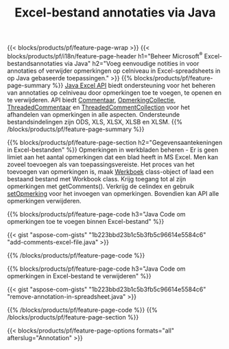 ﻿---
title: Excel-bestand annotaties via Java
url: /nl/java/annotation/
description: Gegevensannotatie van Excel- en OpenOffice-spreadsheets toevoegen of verwijderen met Java-bibliotheek.
---
{{< blocks/products/pf/feature-page-wrap >}}
{{< blocks/products/pf/i18n/feature-page-header h1="Beheer Microsoft<sup>&reg;</sup> Excel-bestandsannotaties via Java" h2="Voeg eenvoudige notities in voor annotaties of verwijder opmerkingen op celniveau in Excel-spreadsheets in op Java gebaseerde toepassingen." >}}
{{% blocks/products/pf/feature-page-summary %}}
[Java Excel API](/cells/java/) biedt ondersteuning voor het beheren van annotaties op celniveau door opmerkingen toe te voegen, te openen en te verwijderen. API biedt [Commentaar](https://reference.aspose.com/cells/java/com.aspose.cells/Comment), [OpmerkingCollectie](https://reference.aspose.com/cells/java/com.aspose.cells/CommentCollection), [ThreadedCommentaar](https://reference.aspose.com/cells/java/com.aspose.cells/ThreadedComment) en [ThreadedCommentCollection](https://reference.aspose.com/cells/java/com.aspose.cells/ThreadedCommentCollection) voor het afhandelen van opmerkingen in alle aspecten.
Ondersteunde bestandsindelingen zijn ODS, XLS, XLSX, XLSB en XLSM.
{{% /blocks/products/pf/feature-page-summary %}}

{{% blocks/products/pf/feature-page-section h2="Gegevensaantekeningen in Excel-bestanden" %}}
Opmerkingen in werkbladen beheren - Er is geen limiet aan het aantal opmerkingen dat een blad heeft in MS Excel. Men kan zoveel toevoegen als van toepassingsvereiste. Het proces van het toevoegen van opmerkingen is, maak [Werkboek](https://reference.aspose.com/cells/java/com.aspose.cells/Workbook) class-object of laad een bestaand bestand met Workbook class. Krijg toegang tot al zijn opmerkingen met getComments(). Verkrijg de celindex en gebruik [setOpmerking](https://reference.aspose.com/cells/java/com.aspose.cells/comment#Note) voor het invoegen van opmerkingen. Bovendien kan API alle opmerkingen verwijderen. 

{{% blocks/products/pf/feature-page-code h3="Java Code om opmerkingen toe te voegen binnen Excel-bestand" %}}

{{< gist "aspose-com-gists" "1b223bbd23b1c5b3fb5c96614e5584c6" "add-comments-excel-file.java" >}}

{{% /blocks/products/pf/feature-page-code %}}

{{% blocks/products/pf/feature-page-code h3="Java Code om opmerkingen in Excel-bestand te verwijderen" %}}

{{< gist "aspose-com-gists" "1b223bbd23b1c5b3fb5c96614e5584c6" "remove-annotation-in-spreadsheet.java" >}}

{{% /blocks/products/pf/feature-page-code %}}
{{% /blocks/products/pf/feature-page-section %}}

{{< blocks/products/pf/feature-page-options formats="all" afterslug="Annotation" >}}